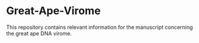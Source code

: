 # Great-Ape-Virome

This repository contains relevant information for the manuscript concerning the great ape DNA virome. 
